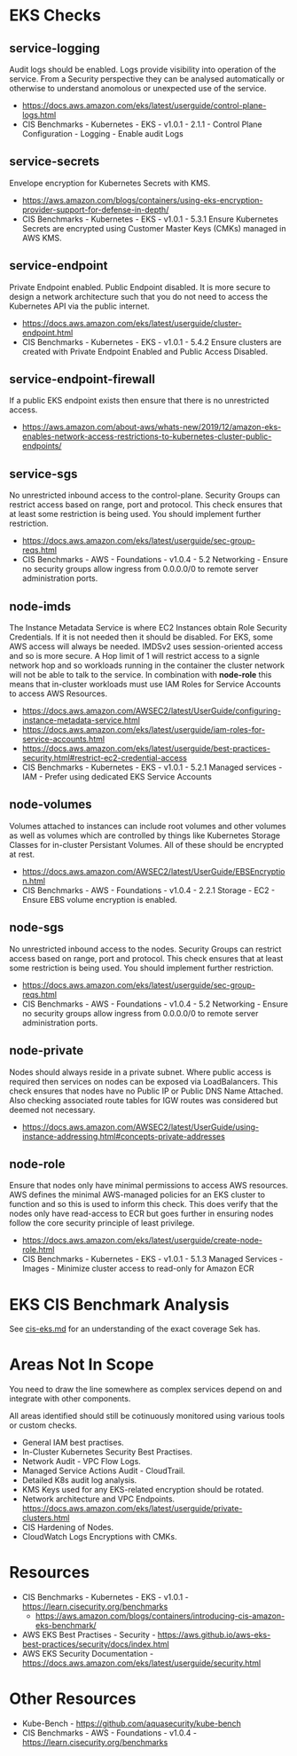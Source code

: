 # EKS Checks

## service-logging
Audit logs should be enabled. Logs provide visibility into operation of the service. From a Security perspective they can be analysed automatically or otherwise to understand anomolous or unexpected use of the service.

* https://docs.aws.amazon.com/eks/latest/userguide/control-plane-logs.html
* CIS Benchmarks - Kubernetes - EKS - v1.0.1 - 2.1.1 - Control Plane Configuration - Logging - Enable audit Logs

## service-secrets
Envelope encryption for Kubernetes Secrets with KMS.

* https://aws.amazon.com/blogs/containers/using-eks-encryption-provider-support-for-defense-in-depth/
* CIS Benchmarks - Kubernetes - EKS - v1.0.1 - 5.3.1 Ensure Kubernetes Secrets are encrypted using Customer Master Keys (CMKs) managed in AWS KMS.

## service-endpoint
Private Endpoint enabled. Public Endpoint disabled. It is more secure to design a network architecture such that you do not need to access the Kubernetes API via the public internet.

* https://docs.aws.amazon.com/eks/latest/userguide/cluster-endpoint.html
* CIS Benchmarks - Kubernetes - EKS - v1.0.1 - 5.4.2 Ensure clusters are created with Private Endpoint Enabled and Public Access Disabled.

## service-endpoint-firewall
If a public EKS endpoint exists then ensure that there is no unrestricted access.

* https://aws.amazon.com/about-aws/whats-new/2019/12/amazon-eks-enables-network-access-restrictions-to-kubernetes-cluster-public-endpoints/

## service-sgs
No unrestricted inbound access to the control-plane. Security Groups can restrict access based on range, port and protocol. This check ensures that at least some restriction is being used. You should implement further restriction.

* https://docs.aws.amazon.com/eks/latest/userguide/sec-group-reqs.html
* CIS Benchmarks - AWS - Foundations - v1.0.4 - 5.2 Networking - Ensure no security groups allow ingress from 0.0.0.0/0 to remote server administration ports.

## node-imds
The Instance Metadata Service is where EC2 Instances obtain Role Security Credentials. If it is not needed then it should be disabled. For EKS, some AWS access will always be needed. IMDSv2 uses session-oriented access and so is more secure. A Hop limit of 1 will restrict access to a signle network hop and so workloads running in the container the cluster network will not be able to talk to the service. In combination with **node-role** this means that in-cluster workloads must use IAM Roles for Service Accounts to access AWS Resources.

* https://docs.aws.amazon.com/AWSEC2/latest/UserGuide/configuring-instance-metadata-service.html
* https://docs.aws.amazon.com/eks/latest/userguide/iam-roles-for-service-accounts.html
* https://docs.aws.amazon.com/eks/latest/userguide/best-practices-security.html#restrict-ec2-credential-access
* CIS Benchmarks - Kubernetes - EKS - v1.0.1 - 5.2.1 Managed services - IAM - Prefer using dedicated EKS Service Accounts

## node-volumes
Volumes attached to instances can include root volumes and other volumes as well as volumes which are controlled by things like Kubernetes Storage Classes for in-cluster Persistant Volumes. All of these should be encrypted at rest.

* https://docs.aws.amazon.com/AWSEC2/latest/UserGuide/EBSEncryption.html
* CIS Benchmarks - AWS - Foundations - v1.0.4 - 2.2.1 Storage - EC2 - Ensure EBS volume encryption is enabled.

## node-sgs
No unrestricted inbound access to the nodes. Security Groups can restrict access based on range, port and protocol. This check ensures that at least some restriction is being used. You should implement further restriction.

* https://docs.aws.amazon.com/eks/latest/userguide/sec-group-reqs.html
* CIS Benchmarks - AWS - Foundations - v1.0.4 - 5.2 Networking - Ensure no security groups allow ingress from 0.0.0.0/0 to remote server administration ports.

## node-private
Nodes should always reside in a private subnet. Where public access is required then services on nodes can be exposed via LoadBalancers. This check ensures that nodes have no Public IP or Public DNS Name Attached. Also checking associated route tables for IGW routes was considered but deemed not necessary.

* https://docs.aws.amazon.com/AWSEC2/latest/UserGuide/using-instance-addressing.html#concepts-private-addresses

## node-role
Ensure that nodes only have minimal permissions to access AWS resources. AWS defines the minimal AWS-managed policies for an EKS cluster to function and so this is used to inform this check. This does verify that the nodes only have read-access to ECR but goes further in ensuring nodes follow the core security principle of least privilege.

* https://docs.aws.amazon.com/eks/latest/userguide/create-node-role.html
* CIS Benchmarks - Kubernetes - EKS - v1.0.1 - 5.1.3 Managed Services - Images - Minimize cluster access to read-only for Amazon ECR


# EKS CIS Benchmark Analysis
See [cis-eks.md](cis-eks.md) for an understanding of the exact coverage Sek has.


# Areas Not In Scope
You need to draw the line somewhere as complex services depend on and integrate with other components.

All areas identified should still be cotinuously monitored using various tools or custom checks.

* General IAM best practises.
* In-Cluster Kubernetes Security Best Practises.
* Network Audit - VPC Flow Logs.
* Managed Service Actions Audit - CloudTrail.
* Detailed K8s audit log analysis.
* KMS Keys used for any EKS-related encryption should be rotated.
* Network architecture and VPC Endpoints. https://docs.aws.amazon.com/eks/latest/userguide/private-clusters.html
* CIS Hardening of Nodes.
* CloudWatch Logs Encryptions with CMKs.


# Resources
* CIS Benchmarks - Kubernetes - EKS - v1.0.1 - https://learn.cisecurity.org/benchmarks
    * https://aws.amazon.com/blogs/containers/introducing-cis-amazon-eks-benchmark/
* AWS EKS Best Practises - Security - https://aws.github.io/aws-eks-best-practices/security/docs/index.html
* AWS EKS Security Documentation - https://docs.aws.amazon.com/eks/latest/userguide/security.html


# Other Resources
* Kube-Bench - https://github.com/aquasecurity/kube-bench
* CIS Benchmarks - AWS - Foundations - v1.0.4 - https://learn.cisecurity.org/benchmarks
